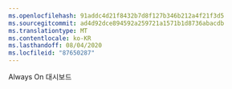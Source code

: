 ```yaml
---
ms.openlocfilehash: 91addc4d21f8432b7d8f127b346b212a4f21f3d5
ms.sourcegitcommit: ad4d92dce894592a259721a1571b1d8736abacdb
ms.translationtype: MT
ms.contentlocale: ko-KR
ms.lasthandoff: 08/04/2020
ms.locfileid: "87650287"
---
```

Always On 대시보드
